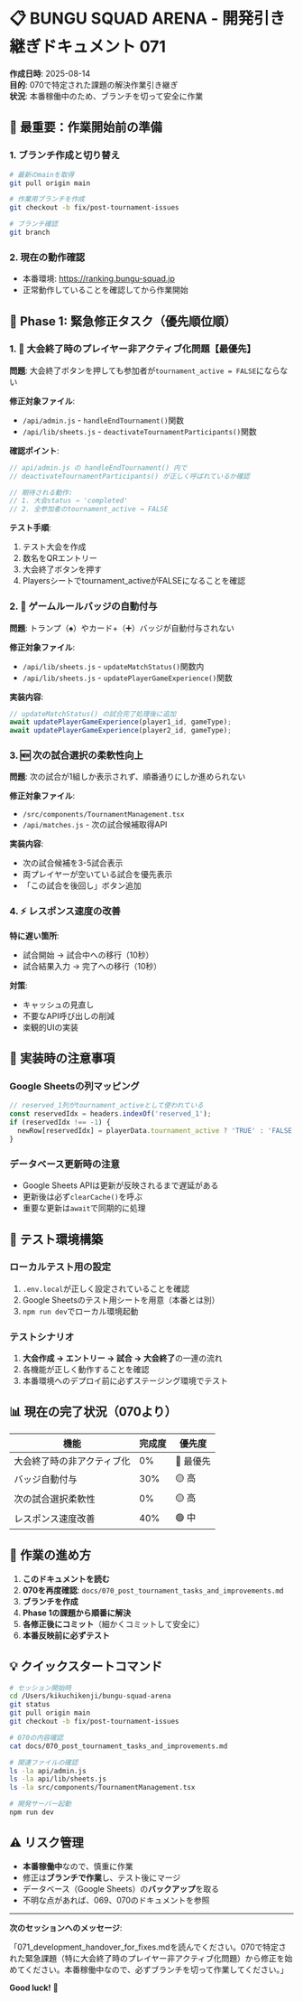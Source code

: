 # 📋 BUNGU SQUAD ARENA - 開発引き継ぎドキュメント 071
**作成日時**: 2025-08-14  
**目的**: 070で特定された課題の解決作業引き継ぎ  
**状況**: 本番稼働中のため、ブランチを切って安全に作業  

## 🚨 最重要：作業開始前の準備

### 1. ブランチ作成と切り替え
```bash
# 最新のmainを取得
git pull origin main

# 作業用ブランチを作成
git checkout -b fix/post-tournament-issues

# ブランチ確認
git branch
```

### 2. 現在の動作確認
- 本番環境: https://ranking.bungu-squad.jp
- 正常動作していることを確認してから作業開始

## 🔴 Phase 1: 緊急修正タスク（優先順位順）

### 1. 🚨 大会終了時のプレイヤー非アクティブ化問題【最優先】
**問題**: 大会終了ボタンを押しても参加者が`tournament_active = FALSE`にならない

**修正対象ファイル**:
- `/api/admin.js` - `handleEndTournament()`関数
- `/api/lib/sheets.js` - `deactivateTournamentParticipants()`関数

**確認ポイント**:
```javascript
// api/admin.js の handleEndTournament() 内で
// deactivateTournamentParticipants() が正しく呼ばれているか確認

// 期待される動作:
// 1. 大会status → 'completed'
// 2. 全参加者のtournament_active → FALSE
```

**テスト手順**:
1. テスト大会を作成
2. 数名をQRエントリー
3. 大会終了ボタンを押す
4. Playersシートでtournament_activeがFALSEになることを確認

### 2. 🥇 ゲームルールバッジの自動付与
**問題**: トランプ（♠️）やカード+（➕）バッジが自動付与されない

**修正対象ファイル**:
- `/api/lib/sheets.js` - `updateMatchStatus()`関数内
- `/api/lib/sheets.js` - `updatePlayerGameExperience()`関数

**実装内容**:
```javascript
// updateMatchStatus() の試合完了処理後に追加
await updatePlayerGameExperience(player1_id, gameType);
await updatePlayerGameExperience(player2_id, gameType);
```

### 3. 🆕 次の試合選択の柔軟性向上
**問題**: 次の試合が1組しか表示されず、順番通りにしか進められない

**修正対象ファイル**:
- `/src/components/TournamentManagement.tsx`
- `/api/matches.js` - 次の試合候補取得API

**実装内容**:
- 次の試合候補を3-5試合表示
- 両プレイヤーが空いている試合を優先表示
- 「この試合を後回し」ボタン追加

### 4. ⚡ レスポンス速度の改善
**特に遅い箇所**:
- 試合開始 → 試合中への移行（10秒）
- 試合結果入力 → 完了への移行（10秒）

**対策**:
- キャッシュの見直し
- 不要なAPI呼び出しの削減
- 楽観的UIの実装

## 📝 実装時の注意事項

### Google Sheetsの列マッピング
```javascript
// reserved_1列がtournament_activeとして使われている
const reservedIdx = headers.indexOf('reserved_1');
if (reservedIdx !== -1) {
  newRow[reservedIdx] = playerData.tournament_active ? 'TRUE' : 'FALSE';
}
```

### データベース更新時の注意
- Google Sheets APIは更新が反映されるまで遅延がある
- 更新後は必ず`clearCache()`を呼ぶ
- 重要な更新は`await`で同期的に処理

## 🧪 テスト環境構築

### ローカルテスト用の設定
1. `.env.local`が正しく設定されていることを確認
2. Google Sheetsのテスト用シートを用意（本番とは別）
3. `npm run dev`でローカル環境起動

### テストシナリオ
1. **大会作成 → エントリー → 試合 → 大会終了**の一連の流れ
2. 各機能が正しく動作することを確認
3. 本番環境へのデプロイ前に必ずステージング環境でテスト

## 📊 現在の完了状況（070より）

| 機能 | 完成度 | 優先度 |
|------|--------|--------|
| 大会終了時の非アクティブ化 | 0% | 🔴 最優先 |
| バッジ自動付与 | 30% | 🟡 高 |
| 次の試合選択柔軟性 | 0% | 🟡 高 |
| レスポンス速度改善 | 40% | 🟢 中 |

## 🚀 作業の進め方

1. **このドキュメントを読む**
2. **070を再度確認**: `docs/070_post_tournament_tasks_and_improvements.md`
3. **ブランチを作成**
4. **Phase 1の課題から順番に解決**
5. **各修正後にコミット**（細かくコミットして安全に）
6. **本番反映前に必ずテスト**

## 💡 クイックスタートコマンド

```bash
# セッション開始時
cd /Users/kikuchikenji/bungu-squad-arena
git status
git pull origin main
git checkout -b fix/post-tournament-issues

# 070の内容確認
cat docs/070_post_tournament_tasks_and_improvements.md

# 関連ファイルの確認
ls -la api/admin.js
ls -la api/lib/sheets.js
ls -la src/components/TournamentManagement.tsx

# 開発サーバー起動
npm run dev
```

## ⚠️ リスク管理

- **本番稼働中**なので、慎重に作業
- 修正は**ブランチで作業**し、テスト後にマージ
- データベース（Google Sheets）の**バックアップ**を取る
- 不明な点があれば、069、070のドキュメントを参照

---

**次のセッションへのメッセージ**:

「071_development_handover_for_fixes.mdを読んでください。070で特定された緊急課題（特に大会終了時のプレイヤー非アクティブ化問題）から修正を始めてください。本番稼働中なので、必ずブランチを切って作業してください。」

**Good luck!** 🚀